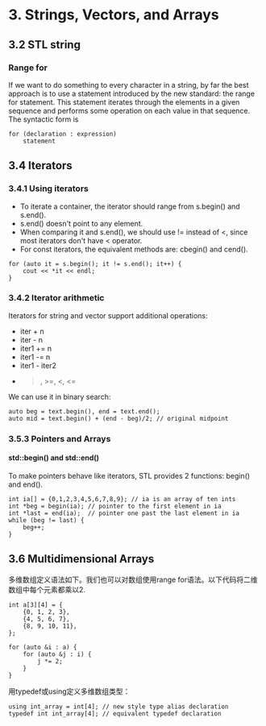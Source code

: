 # 3. Strings, Vectors, and Arrays
## 3.2 STL string
### Range for
If we want to do something to every character in a string, by far the best approach is to use a statement introduced by the new standard: the range for statement. This statement iterates through the elements in a given sequence and performs some operation on each value in that sequence. The syntactic form is

```
for (declaration : expression)
    statement
```
## 3.4 Iterators
### 3.4.1 Using iterators

* To iterate a container, the iterator should range from s.begin() and s.end().
* s.end() doesn't point to any element.
* When comparing it and s.end(), we should use != instead of <, since most iterators don't have < operator.
* For const iterators, the equivalent methods are: cbegin() and cend().

```
for (auto it = s.begin(); it != s.end(); it++) {
    cout << *it << endl;
}
```

### 3.4.2 Iterator arithmetic
Iterators for string and vector support additional operations:

* iter + n
* iter - n
* iter1 += n
* iter1 -= n
* iter1 - iter2
* >, >=, <, <=

We can use it in binary search:

```
auto beg = text.begin(), end = text.end();
auto mid = text.begin() + (end - beg)/2; // original midpoint
```

### 3.5.3 Pointers and Arrays
#### std::begin() and std::end()
To make pointers behave like iterators, STL provides 2 functions: begin() and end().

```
int ia[] = {0,1,2,3,4,5,6,7,8,9}; // ia is an array of ten ints
int *beg = begin(ia); // pointer to the first element in ia
int *last = end(ia);  // pointer one past the last element in ia
while (beg != last) {
    beg++;
}
```

## 3.6 Multidimensional Arrays
多维数组定义语法如下。我们也可以对数组使用range for语法。以下代码将二维数组中每个元素都乘以2.

```
int a[3][4] = {
    {0, 1, 2, 3},
    {4, 5, 6, 7},
    {8, 9, 10, 11},
};

for (auto &i : a) {
    for (auto &j : i) {
        j *= 2;
    }
}   
```

用typedef或using定义多维数组类型：

```
using int_array = int[4]; // new style type alias declaration
typedef int int_array[4]; // equivalent typedef declaration
```


